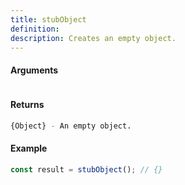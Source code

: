 ```yaml
---
title: stubObject
definition: 
description: Creates an empty object.
---
```



#### Arguments


```bash

```


#### Returns


```bash
{Object} - An empty object.
```


#### Example


```ts
const result = stubObject(); // {}
```